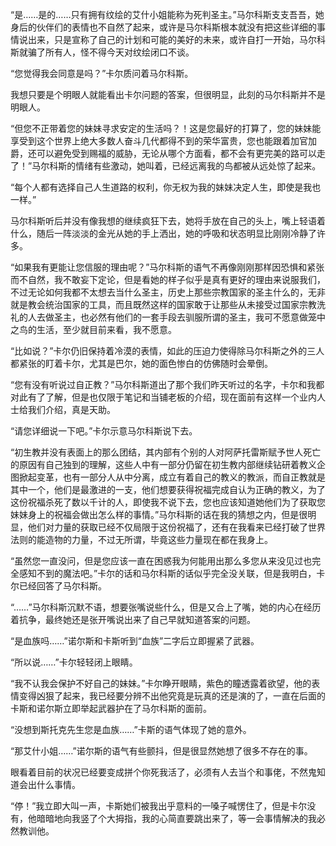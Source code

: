 “是……是的……只有拥有纹绘的艾什小姐能称为死判圣主。”马尔科斯支支吾吾，她身后的伙伴们的表情也不自然了起来，或许是马尔科斯根本就没有把这些详细的事情说出来，只是宣称了自己的计划和可能的美好的未来，或许自打一开始，马尔科斯就骗了所有人，怪不得今天对纹绘闭口不谈。

“您觉得我会同意是吗？”卡尔质问着马尔科斯。

我想只要是个明眼人就能看出卡尔问题的答案，但很明显，此刻的马尔科斯并不是明眼人。

“但您不正带着您的妹妹寻求安定的生活吗？！这是您最好的打算了，您的妹妹能享受到这个世界上绝大多数人奋斗几代都得不到的荣华富贵，您也能跟着加官加爵，还可以避免受到赐福的威胁，无论从哪个方面看，都不会有更完美的路可以走了！”马尔科斯的情绪有些激动，她叫着，已经远离我的鸟都被从远处惊了起来。

“每个人都有选择自己人生道路的权利，你无权为我的妹妹决定人生，即使是我也一样。”

马尔科斯听后并没有像我想的继续疯狂下去，她将手放在自己的头上，嘴上轻语着什么，随后一阵淡淡的金光从她的手上洒出，她的呼吸和状态明显比刚刚冷静了许多。

“如果我有更能让您信服的理由呢？”马尔科斯的语气不再像刚刚那样因恐惧和紧张而不自然，我不敢妄下定论，但是看她的样子似乎是真有更好的理由来说服我们，不过无论如何我都不太想去当什么圣主，历史上那些宗教国家的圣主什么的，无非就是教会统治国家的工具，而且既然这样的国家敢于让那些从未接受过国家宗教洗礼的人去做圣主，也必然有他们的一套手段去驯服所谓的圣主，我可不愿意做笼中之鸟的生活，至少就目前来看，我不愿意。

“比如说？”卡尔仍旧保持着冷漠的表情，如此的压迫力使得除马尔科斯之外的三人都紧张的盯着卡尔，尤其是巴尔，她的面色惨白的仿佛随时会晕倒。

“您有没有听说过自正教？”马尔科斯道出了那个我们昨天听过的名字，卡尔和我都对此有了了解，但是也仅限于笔记和当铺老板的介绍，现在面前有这样一个业内人士给我们介绍，真是天助。

“请您详细说一下吧。”卡尔示意马尔科斯说下去。

“初生教并没有表面上的那么团结，其内部有个别的人对阿萨托雷斯赋予世人死亡的原因有自己独到的理解，这些人中有一部分仍留在初生教内部继续钻研着教义企图掀起变革，也有一部分人从中分离，成立有着自己的教义的教派，而自正教就是其中一个，他们是最激进的一支，他们想要获得祝福完成自认为正确的教义，为了这份祝福杀死了数以千计的人，即使我不说下去，您也应该知道她他们为了获取您妹妹身上的祝福会做出怎么样的事情。”马尔科斯的话在我的猜想之内，但是很明显，他们对力量的获取已经不仅局限于这份祝福了，还有在我看来已经打破了世界法则的能造物的力量，不过无所谓，毕竟这些力量现在都在我身上。

“虽然您一直没问，但是您应该一直在困惑我为何能用出那么多您从来没见过也完全感知不到的魔法吧。”卡尔的话和马尔科斯的话似乎完全没关联，但是我明白，卡尔已经回答了马尔科斯。

“……”马尔科斯沉默不语，想要张嘴说些什么，但是又合上了嘴，她的内心在经历着抗争，最终她还是张开嘴说出来了自己早就知道答案的问题。

“是血族吗……”诺尔斯和卡斯听到“血族”二字后立即握紧了武器。

“所以说……”卡尔轻轻闭上眼睛。

“我不认我会保护不好自己的妹妹。”卡尔睁开眼睛，紫色的瞳透露着欲望，他的表情变得凶狠了起来，我已经要分辨不出他究竟是玩真的还是演的了，一直在后面的卡斯和诺尔斯立即举起武器护在了马尔科斯的面前。

“没想到斯托克先生您是血族……”卡斯的语气体现了她的意外。

“那艾什小姐……”诺尔斯的语气有些颤抖，但是很显然她想了很多不存在的事。

眼看着目前的状况已经要变成拼个你死我活了，必须有人去当个和事佬，不然鬼知道会出什么事情。

“停！”我立即大叫一声，卡斯她们被我出乎意料的一嗓子喊愣住了，但是卡尔没有，他暗暗地向我竖了个大拇指，我的心简直要跳出来了，等一会事情解决的我必然教训他。

